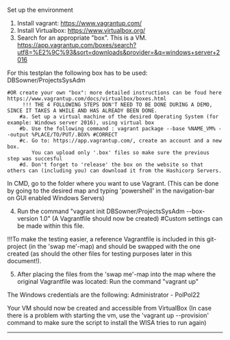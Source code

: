 Set up the environment

1. Install vagrant: https://www.vagrantup.com/
2. Install Virtualbox: https://www.virtualbox.org/
3. Search for an appropriate "box". This is a VM.
https://app.vagrantup.com/boxes/search?utf8=%E2%9C%93&sort=downloads&provider=&q=windows+server+2016

For this testplan the following box has to be used: DBSowner/ProjectsSysAdm

    #OR create your own "box": more detailed instructions can be foud here https://www.vagrantup.com/docs/virtualbox/boxes.html
         !!! THE 4 FOLLOWING STEPS DON'T NEED TO BE DONE DURING A DEMO, SINCE IT TAKES A WHILE AND HAS ALREADY BEEN DONE.
        #a. Set up a virtual machine of the desired Operating System (for example: Windows server 2016), using virtual box
        #b. Use the following command : vagrant package --base %NAME_VM% --output %PLACE/TO/PUT/.BOX% #CORRECT
        #c. Go to: https://app.vagrantup.com/, create an account and a new box. 
            You can upload only '.box' files so make sure the previous step was succesful
        #d. Don't forget to 'release' the box on the website so that others can (including you) can download it from the Hashicorp Servers.


In CMD, go to the folder where you want to use Vagrant. (This can be done by going to the desired map and typing 'powershell' in the navigation-bar on GUI enabled Windows Servers)

4. Run the command "vagrant init DBSowner/ProjectsSysAdm --box-version 1.0" (A Vagrantfile should now be created)
#Custom settings can be made within this file. 

!!!To make the testing easier, a reference Vagrantfile is included in this git-project (in the 'swap me'-map) and should be swapped with the one created (as should the other files for testing purposes later in this document!).

5. After placing the files from the 'swap me'-map into the map where the original Vagrantfile was located:
Run the command "vagrant up"


The Windows credentials are the following: Administrator - PolPol22

Your VM should now be created and accessible from VirtualBox
(In case there is a problem with starting the vm, use the 'vagrant up --provision' command to make sure the script to install the WISA tries to run again)

----